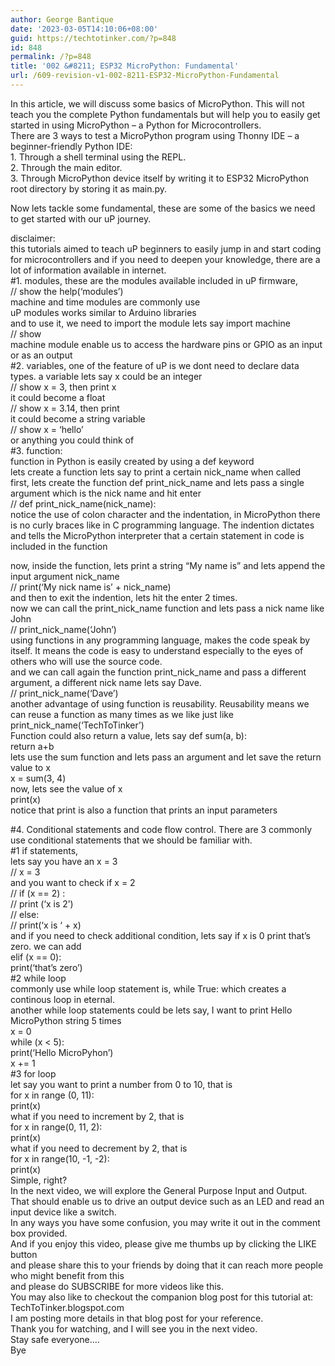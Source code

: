 ```yaml
---
author: George Bantique
date: '2023-03-05T14:10:06+08:00'
guid: https://techtotinker.com/?p=848
id: 848
permalink: /?p=848
title: '002 &#8211; ESP32 MicroPython: Fundamental'
url: /609-revision-v1-002-8211-ESP32-MicroPython-Fundamental
---
```



<div style="text-align: left;">In this article, we will discuss some basics of MicroPython. This will not teach you the complete Python fundamentals but will help you to easily get started in using MicroPython – a Python for Microcontrollers.</div><div style="text-align: left;"> </div><div style="text-align: left;">There are 3 ways to test a MicroPython program using Thonny IDE – a beginner-friendly Python IDE:</div><div style="text-align: left;">1. Through a shell terminal using the REPL.</div><div style="text-align: left;">2. Through the main editor.</div><div style="text-align: left;">3. Through MicroPython device itself by writing it to ESP32 MicroPython root directory by storing it as main.py.  
   
Now lets tackle some fundamental, these are some of the basics we need to get started with our uP journey.   
   
disclaimer:   
this tutorials aimed to teach uP beginners to easily jump in and start coding for microcontrollers and if you need to deepen your knowledge, there are a lot of information available in internet.   
\#1. modules, these are the modules available included in uP firmware,   
// show the help(‘modules’)   
machine and time modules are commonly use   
uP modules works similar to Arduino libraries   
and to use it, we need to import the module lets say import machine   
// show   
machine module enable us to access the hardware pins or GPIO as an input or as an output   
\#2. variables, one of the feature of uP is we dont need to declare data types. a variable lets say x could be an integer   
// show x = 3, then print x   
it could become a float   
// show x = 3.14, then print   
it could become a string variable   
// show x = ‘hello’   
or anything you could think of   
\#3. function:   
function in Python is easily created by using a def keyword   
lets create a function lets say to print a certain nick_name when called   
first, lets create the function def print_nick_name and lets pass a single argument which is the nick name and hit enter   
// def print_nick_name(nick_name):   
notice the use of colon character and the indentation, in MicroPython there is no curly braces like in C programming language. The indention dictates and tells the MicroPython interpreter that a certain statement in code is included in the function   
   
now, inside the function, lets print a string “My name is” and lets append the input argument nick_name   
// print(‘My nick name is’ + nick_name)   
and then to exit the indention, lets hit the enter 2 times.   
now we can call the print_nick_name function and lets pass a nick name like John   
// print_nick_name(‘John’)   
using functions in any programming language, makes the code speak by itself. It means the code is easy to understand especially to the eyes of others who will use the source code.   
and we can call again the function print_nick_name and pass a different argument, a different nick name lets say Dave.   
// print_nick_name(‘Dave’)   
another advantage of using function is reusability. Reusability means we can reuse a function as many times as we like just like   
print_nick_name(‘TechToTinker’)   
Function could also return a value, lets say def sum(a, b):   
return a+b   
lets use the sum function and lets pass an argument and let save the return value to x   
x = sum(3, 4)   
now, lets see the value of x   
print(x)   
notice that print is also a function that prints an input parameters   
   
\#4. Conditional statements and code flow control. There are 3 commonly use conditional statements that we should be familiar with.   
\#1 if statements,   
lets say you have an x = 3   
// x = 3   
and you want to check if x = 2   
// if (x == 2) :   
// print (‘x is 2’)   
// else:   
// print(‘x is ‘ + x)   
and if you need to check additional condition, lets say if x is 0 print that’s zero. we can add   
elif (x == 0):   
print(‘that’s zero’)   
\#2 while loop   
commonly use while loop statement is, while True: which creates a continous loop in eternal.   
another while loop statements could be lets say, I want to print Hello MicroPython string 5 times   
x = 0   
while (x &lt; 5):   
print(‘Hello MicroPyhon’)   
x += 1   
\#3 for loop   
let say you want to print a number from 0 to 10, that is   
for x in range (0, 11):   
print(x)   
what if you need to increment by 2, that is   
for x in range(0, 11, 2):   
print(x)   
what if you need to decrement by 2, that is   
for x in range(10, -1, -2):   
print(x)   
Simple, right?   
In the next video, we will explore the General Purpose Input and Output. That should enable us to drive an output device such as an LED and read an input device like a switch.   
In any ways you have some confusion, you may write it out in the comment box provided.   
And if you enjoy this video, please give me thumbs up by clicking the LIKE button   
and please share this to your friends by doing that it can reach more people who might benefit from this   
and please do SUBSCRIBE for more videos like this.   
You may also like to checkout the companion blog post for this tutorial at:   
TechToTinker.blogspot.com   
I am posting more details in that blog post for your reference.   
Thank you for watching, and I will see you in the next video.   
Stay safe everyone….   
Bye </div>